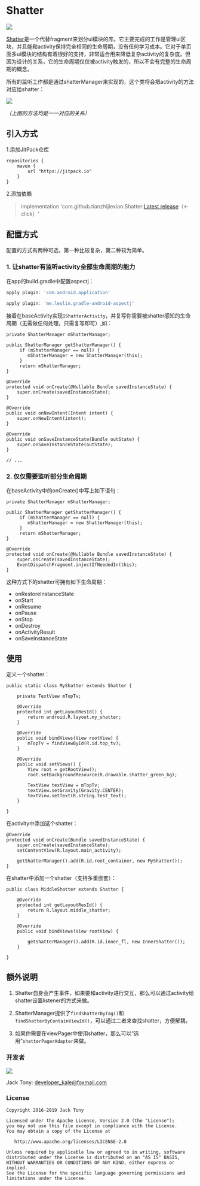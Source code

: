 # Shatter

[![](https://jitpack.io/v/tianzhijiexian/Shatter.svg)](https://jitpack.io/#tianzhijiexian/Shatter)

[Shatter](https://github.com/tianzhijiexian/Shatter)是一个代替fragment来划分ui模块的库。它主要完成的工作是管理ui区块，并且能和activity保持完全相同的生命周期，没有任何学习成本。它对于单页面多ui模块的结构有着很好的支持，非常适合用来降低复杂activity的复杂度。但因为设计的关系，它的生命周期仅仅被activity触发的，所以不会有完整的生命周期的概念。

所有的监听工作都是通过shatterManager来实现的，这个类将会把activity的方法对应给shatter：

![](http://static.zybuluo.com/shark0017/yui6evs3qghmofoevdxripzo/image_1btm78fhn1inj2mbn8gnunm3a9.png)

*（上图的方法均是一一对应的关系）*

## 引入方式

1.添加JitPack仓库

```
repositories {
	maven {
		url "https://jitpack.io"
	}
}
```

2.添加依赖

> implementation 'com.github.tianzhijiexian:Shatter:[Latest release](https://github.com/tianzhijiexian/Shatter/releases)（<-click）'


## 配置方式

配置的方式有两种可选，第一种比较复杂，第二种较为简单。

### 1. 让shatter有监听activity全部生命周期的能力

在app的build.gradle中配置aspectj：

```gradle
apply plugin: 'com.android.application'

apply plugin: 'me.leolin.gradle-android-aspectj'
```

接着在baseActivity实现`IShatterActivity`，并复写你需要被shatter感知的生命周期（无需做任何处理，只需复写即可）,如：

```
private ShatterManager mShatterManager;

public ShatterManager getShatterManager() {
     if (mShatterManager == null) {
    	mShatterManager = new ShatterManager(this);
     }
     return mShatterManager;
}

@Override
protected void onCreate(@Nullable Bundle savedInstanceState) {
    super.onCreate(savedInstanceState);
}

@Override
public void onNewIntent(Intent intent) {
    super.onNewIntent(intent);
}

@Override
public void onSaveInstanceState(Bundle outState) {
    super.onSaveInstanceState(outState);
}

// ...

```

### 2. 仅仅需要监听部分生命周期

在baseActivity中的onCreate()中写上如下语句：

```
private ShatterManager mShatterManager;

public ShatterManager getShatterManager() {
     if (mShatterManager == null) {
    	mShatterManager = new ShatterManager(this);
     }
     return mShatterManager;
}

@Override
protected void onCreate(@Nullable Bundle savedInstanceState) {
    super.onCreate(savedInstanceState);
    EventDispatchFragment.injectIfNeededIn(this);
}
```

这种方式下的shatter可拥有如下生命周期：

- onRestoreInstanceState
- onStart
- onResume
- onPause
- onStop
- onDestroy
- onActivityResult
- onSaveInstanceState

## 使用

定义一个shatter：

```
public static class MyShatter extends Shatter {

    private TextView mTopTv;
    
    @Override
    protected int getLayoutResId() {
        return android.R.layout.my_shatter;
    }

    @Override
    public void bindViews(View rootView) {
        mTopTv = findViewById(R.id.top_tv);
    }

    @Override
    public void setViews() {
        View root = getRootView();
        root.setBackgroundResource(R.drawable.shatter_green_bg);
        
        TextView textView = mTopTv;
        textView.setGravity(Gravity.CENTER);
        textView.setText(R.string.test_text);
    }

}
```

在activity中添加这个shatter：

```
@Override
protected void onCreate(Bundle savedInstanceState) {
    super.onCreate(savedInstanceState);
    setContentView(R.layout.main_activity);

    getShatterManager().add(R.id.root_container, new MyShatter());
}
```

在shatter中添加一个shatter（支持多重嵌套）：

```
public class MiddleShatter extends Shatter {

    @Override
    protected int getLayoutResId() {
        return R.layout.middle_shatter;
    }

    @Override
    public void bindViews(View rootView) {
    
        getShatterManager().add(R.id.inner_fl, new InnerShatter());
    }

}
```

## 额外说明

1. Shatter自身会产生事件，如果要和activity进行交互，那么可以通过activity给shatter设置listener的方式来做。

2. ShatterManager提供了`findShatterByTag()`和`findShatterByContainViewId()`，可以通过二者来查找shatter，方便解耦。

3. 如果你需要在viewPager中使用shatter，那么可以“选用”`shatterPagerAdapter`来做。

### 开发者
![](https://avatars3.githubusercontent.com/u/9552155?v=3&s=460)

Jack Tony: <developer_kale@foxmail.com>

### License

    Copyright 2016-2019 Jack Tony

    Licensed under the Apache License, Version 2.0 (the "License");
    you may not use this file except in compliance with the License.
    You may obtain a copy of the License at

       http://www.apache.org/licenses/LICENSE-2.0

    Unless required by applicable law or agreed to in writing, software
    distributed under the License is distributed on an "AS IS" BASIS,
    WITHOUT WARRANTIES OR CONDITIONS OF ANY KIND, either express or implied.
    See the License for the specific language governing permissions and
    limitations under the License.
